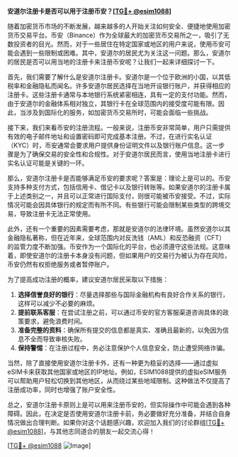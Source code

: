 **安道尔注册卡是否可以用于注册币安？[[TG💪+ @esim1088](https://t.me/s/esim1088)]**

随着加密货币市场的不断发展，越来越多的人开始关注如何安全、便捷地使用加密货币交易平台。币安（Binance）作为全球最大的加密货币交易所之一，吸引了无数投资者的目光。然而，对于一些居住在特定国家或地区的用户来说，使用币安可能会遇到一些限制或困难。其中，安道尔的居民尤为关注这一问题。那么，安道尔的居民是否可以用当地的注册卡来注册币安呢？让我们一起来详细探讨一下。

首先，我们需要了解什么是安道尔注册卡。安道尔是一个位于欧洲的小国，以其低税率和金融隐私而闻名。许多安道尔居民选择在当地开设银行账户，并获得相应的注册卡。这些注册卡通常与本地银行系统紧密相连，具有一定的支付功能。然而，由于安道尔的金融体系相对独立，其银行卡在全球范围内的接受度可能有限。因此，当涉及到国际化的服务，如加密货币交易所时，可能会面临一些挑战。

接下来，我们来看币安的注册流程。一般来说，注册币安非常简单，用户只需提供有效的电子邮件地址和设置密码即可完成基本注册。不过，在进行实名认证（KYC）时，币安通常会要求用户提供身份证明文件以及银行账户信息。这一步骤是为了确保交易的安全性和合规性。对于安道尔居民而言，使用当地注册卡进行实名认证可能是关键的一环。

那么，安道尔注册卡是否能够满足币安的要求呢？答案是：理论上是可以的。币安支持多种支付方式，包括信用卡、借记卡以及银行转账等。如果安道尔的注册卡属于上述类别之一，并且可以正常进行国际支付，则很可能被币安接受。不过，实际情况可能会因具体银行的规定而有所不同。有些银行可能会限制某些类型的跨境交易，导致注册卡无法正常使用。

此外，还有一个重要的因素需要考虑，那就是安道尔的法律环境。虽然安道尔以其金融隐私著称，但在近年来，全球范围内对反洗钱（AML）和反恐融资（CFT）的监管力度不断加强。币安作为一个国际化的平台，也必须遵守这些法规。这意味着，即使安道尔的注册卡本身没有问题，但如果用户的交易行为被认为存在风险，币安仍然有权拒绝服务或者暂停账户。

为了提高成功注册的概率，建议安道尔居民采取以下措施：

1. **选择信誉良好的银行**：尽量选择那些与国际金融机构有良好合作关系的银行，这样可以减少不必要的麻烦。
2. **提前联系客服**：在尝试注册之前，可以通过币安的官方客服渠道咨询具体的政策要求，避免浪费时间。
3. **准备完整的资料**：确保所有提交的信息都是真实、准确且最新的，以免因为信息不全而导致审核失败。
4. **保持警惕**：在注册过程中，务必注意保护个人信息安全，防止遭受网络诈骗。

当然，除了直接使用安道尔注册卡外，还有一种更为稳妥的选择——通过虚拟eSIM卡来获取其他国家或地区的IP地址。例如，ESIM1088提供的虚拟eSIM服务可以帮助用户轻松切换到其他地区，从而绕过某些地域限制。这种做法不仅提高了注册成功率，同时也增强了账户安全性。

总之，安道尔注册卡原则上是可以用来注册币安的，但实际操作中可能会遇到各种障碍。因此，在决定是否使用安道尔注册卡前，务必要做好充分准备，并结合自身情况做出合理判断。如果你对这个话题感兴趣，欢迎加入我们的讨论群组[[TG💪+ @esim1088](https://t.me/s/esim1088)]，与其他志同道合的朋友一起交流心得！

[[TG💪+ @esim1088](https://t.me/s/esim1088) ![Image](https://i.postimg.cc/4NQfJmqS/Snipaste-2025-05-13-00-14-12.png)]